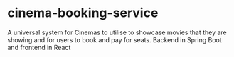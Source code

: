 # cinema-booking-service
A universal system for Cinemas to utilise to showcase movies that they are showing and for users to book and pay for seats. Backend in Spring Boot and frontend in React
